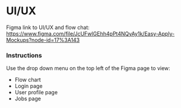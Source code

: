 # UI/UX

Figma link to UI/UX and flow chat: https://www.figma.com/file/JcUFwIGEhh4pPt4NQyAy1k/Easy-Apply-Mockups?node-id=17%3A143

### Instructions
Use the drop down menu on the top left of the Figma page to view:
* Flow chart
* Login page
* User profile page
* Jobs page
